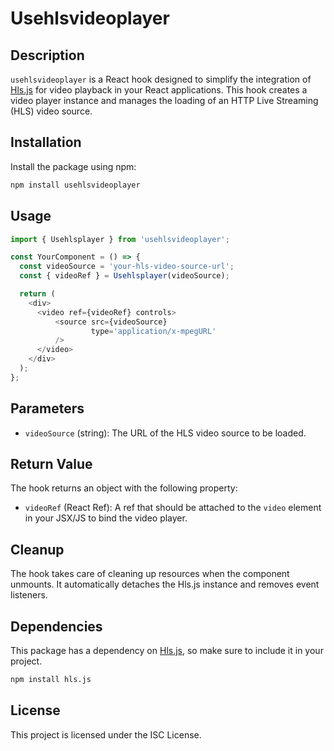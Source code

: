 # Usehlsvideoplayer

## Description

`usehlsvideoplayer` is a React hook designed to simplify the integration of [Hls.js](https://github.com/video-dev/hls.js) for video playback in your React applications. This hook creates a video player instance and manages the loading of an HTTP Live Streaming (HLS) video source.

## Installation

Install the package using npm:

```bash
npm install usehlsvideoplayer
```

## Usage

```javascript
import { Usehlsplayer } from 'usehlsvideoplayer';

const YourComponent = () => {
  const videoSource = 'your-hls-video-source-url';
  const { videoRef } = Usehlsplayer(videoSource);

  return (
    <div>
      <video ref={videoRef} controls>
	      <source src={videoSource}
	              type='application/x-mpegURL'
	      />
      </video>
    </div>
  );
};
```

## Parameters

- `videoSource` (string): The URL of the HLS video source to be loaded.

## Return Value

The hook returns an object with the following property:

- `videoRef` (React Ref): A ref that should be attached to the `video` element in your JSX/JS to bind the video player.


## Cleanup

The hook takes care of cleaning up resources when the component unmounts. It automatically detaches the Hls.js instance and removes event listeners.

## Dependencies

This package has a dependency on [Hls.js](https://github.com/video-dev/hls.js), so make sure to include it in your project.

```bash
npm install hls.js
```

## License

This project is licensed under the ISC License.

